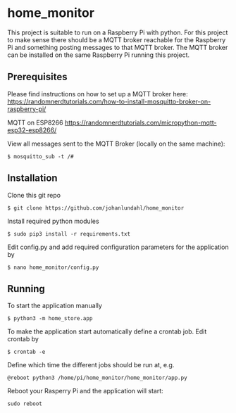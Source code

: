 # home_monitor
This project is suitable to run on a Raspberry Pi with python. For this project to make sense there should be a MQTT broker reachable for the Raspberry Pi and something posting messages to that MQTT broker. The MQTT broker can be installed on the same Raspberry Pi running this project. 

## Prerequisites
Please find instructions on how to set up a MQTT broker here: https://randomnerdtutorials.com/how-to-install-mosquitto-broker-on-raspberry-pi/

MQTT on ESP8266
https://randomnerdtutorials.com/micropython-mqtt-esp32-esp8266/

View all messages sent to the MQTT Broker (locally on the same machine):

```
$ mosquitto_sub -t /#
```

## Installation

Clone this git repo

```
$ git clone https://github.com/johanlundahl/home_monitor
```

Install required python modules

```
$ sudo pip3 install -r requirements.txt
```

Edit config.py and add required configuration parameters for the application by
```
$ nano home_monitor/config.py
```

## Running

To start the application manually 
```
$ python3 -m home_store.app
```

To make the application start automatically define a crontab job. Edit crontab by
```
$ crontab -e
```

Define which time the different jobs should be run at, e.g.
```
@reboot python3 /home/pi/home_monitor/home_monitor/app.py
```

Reboot your Rasperry Pi and the application will start:
```
sudo reboot
```